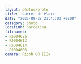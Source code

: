 ```yaml
---
layout: photos/photo
title: "Carrer de Plató"
date: "2023-09-28 21:47:03 +0200"
category: photo
location: barcelona
filenames: 
- R0004626
- R0004612
- R0004614
- R0004603
camera: Ricoh GR IIIx
---
```

